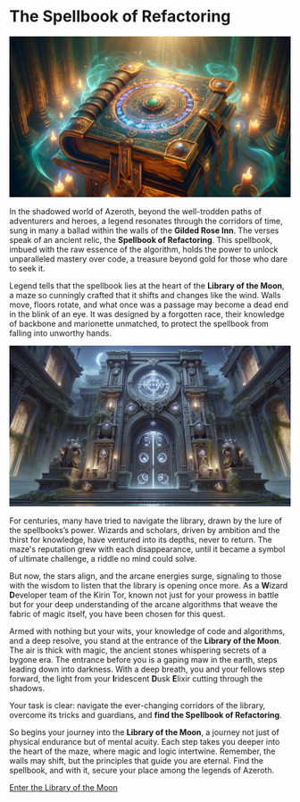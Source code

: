 # The Spellbook of Refactoring

![Spellbook of Refactoring](images/spellbook-of-refactoring.png)

In the shadowed world of Azeroth, beyond the well-trodden paths of adventurers and heroes, a legend resonates through
the corridors of time, sung in many a ballad within the walls of the **Gilded Rose Inn**. The verses speak of an ancient
relic, the **Spellbook of Refactoring**. This spellbook, imbued with the raw essence of the algorithm, holds the power
to unlock unparalleled mastery over code, a treasure beyond gold for those who dare to seek it.

Legend tells that the spellbook lies at the heart of the **Library of the Moon**, a maze so cunningly crafted that it
shifts and changes like the wind. Walls move, floors rotate, and what once was a passage may become a dead end in the
blink of an eye. It was designed by a forgotten race, their knowledge of backbone and marionette unmatched, to protect
the spellbook from falling into unworthy hands.

![Library of the Moon](./images/library-of-the-moon.png)

For centuries, many have tried to navigate the library, drawn by the lure of the spellbooks’s power. Wizards and
scholars, driven by ambition and the thirst for knowledge, have ventured into its depths, never to return. The maze's
reputation grew with each disappearance, until it became a symbol of ultimate challenge, a riddle no mind could solve.

But now, the stars align, and the arcane energies surge, signaling to those with the wisdom to listen that the library
is opening once more. As a **W**izard **D**eveloper team of the Kirin Tor, known not just for your prowess in battle but
for your deep understanding of the arcane algorithms that weave the fabric of magic itself, you have been chosen for
this quest.

Armed with nothing but your wits, your knowledge of code and algorithms, and a deep resolve, you stand at the entrance
of the **Library of the Moon**. The air is thick with magic, the ancient stones whispering secrets of a bygone era. The
entrance before you is a gaping maw in the earth, steps leading down into darkness. With a deep breath, you and your
fellows step forward, the light from your **I**ridescent **D**usk **E**lixir cutting through the shadows.

Your task is clear: navigate the ever-changing corridors of the library, overcome its tricks and guardians, and **find
the Spellbook of Refactoring**.

So begins your journey into the **Library of the Moon**, a journey not just of physical endurance but of mental acuity.
Each step takes you deeper into the heart of the maze, where magic and logic intertwine. Remember, the walls may shift,
but the principles that guide you are eternal. Find the spellbook, and with it, secure your place among the legends of
Azeroth.

[Enter the Library of the Moon](02-archmage.md)
